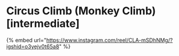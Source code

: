 # Circus Climb (Monkey Climb) \[intermediate]

{% embed url="https://www.instagram.com/reel/CLA-mSDhNMg/?igshid=o3yejv0t65a8" %}